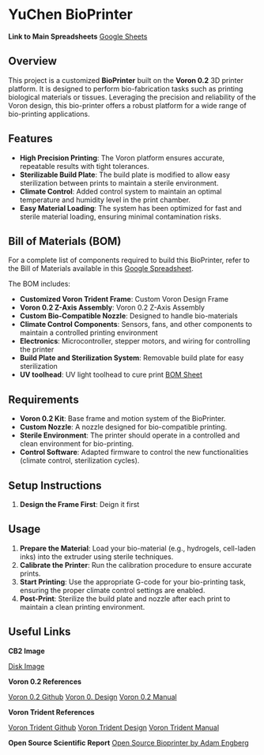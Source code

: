 # YuChen BioPrinter

**Link to Main Spreadsheets**
[Google Sheets](https://docs.google.com/spreadsheets/d/188soFzGzhO4Uy-CefZMIBgignTyijYFp2OP5K6e-ZxM/edit?usp=sharing)

## Overview

This project is a customized **BioPrinter** built on the **Voron 0.2** 3D printer platform. It is designed to perform bio-fabrication tasks such as printing biological materials or tissues. Leveraging the precision and reliability of the Voron design, this bio-printer offers a robust platform for a wide range of bio-printing applications.

## Features

- **High Precision Printing**: The Voron platform ensures accurate, repeatable results with tight tolerances.
- **Sterilizable Build Plate**: The build plate is modified to allow easy sterilization between prints to maintain a sterile environment.
- **Climate Control**: Added control system to maintain an optimal temperature and humidity level in the print chamber.
- **Easy Material Loading**: The system has been optimized for fast and sterile material loading, ensuring minimal contamination risks.

## Bill of Materials (BOM)

For a complete list of components required to build this BioPrinter, refer to the Bill of Materials available in this [Google Spreadsheet](https://docs.google.com/spreadsheets/d/188soFzGzhO4Uy-CefZMIBgignTyijYFp2OP5K6e-ZxM/edit?usp=sharing).

The BOM includes:
- **Customized Voron Trident Frame**: Custom Voron Design Frame
- **Voron 0.2 Z-Axis Assembly**: Voron 0.2 Z-Axis Assembly
- **Custom Bio-Compatible Nozzle**: Designed to handle bio-materials
- **Climate Control Components**: Sensors, fans, and other components to maintain a controlled printing environment
- **Electronics**: Microcontroller, stepper motors, and wiring for controlling the printer
- **Build Plate and Sterilization System**: Removable build plate for easy sterilization
- **UV toolhead**: UV light toolhead to cure print
[BOM Sheet](https://docs.google.com/spreadsheets/d/188soFzGzhO4Uy-CefZMIBgignTyijYFp2OP5K6e-ZxM/edit?usp=sharing)
  
## Requirements

- **Voron 0.2 Kit**: Base frame and motion system of the BioPrinter.
- **Custom Nozzle**: A nozzle designed for bio-compatible printing.
- **Sterile Environment**: The printer should operate in a controlled and clean environment for bio-printing.
- **Control Software**: Adapted firmware to control the new functionalities (climate control, sterilization cycles).

## Setup Instructions

1. **Design the Frame First**: Deign it first

## Usage

1. **Prepare the Material**: Load your bio-material (e.g., hydrogels, cell-laden inks) into the extruder using sterile techniques.
2. **Calibrate the Printer**: Run the calibration procedure to ensure accurate prints.
3. **Start Printing**: Use the appropriate G-code for your bio-printing task, ensuring the proper climate control settings are enabled.
4. **Post-Print**: Sterilize the build plate and nozzle after each print to maintain a clean printing environment.

## Useful Links

**CB2 Image**

[Disk Image](https://github.com/bigtreetech/CB2/releases)

**Voron 0.2 References**

[Voron 0.2 Github](https://github.com/VoronDesign/Voron-0)
[Voron 0. Design](https://vorondesign.com/voron0.2)
[Voron 0.2 Manual](https://github.com/VoronDesign/Voron-0/blob/Voron0.2r1/Manuals/VORON_V0.2r1_Assembly_Manual.pdf)

**Voron Trident References**

[Voron Trident Github](https://github.com/VoronDesign/Voron-Trident/tree/main)
[Voron Trident Design](https://github.com/VoronDesign/Voron-Trident/tree/main/CAD)
[Voron Trident Manual](https://github.com/VoronDesign/Voron-Trident/tree/main/Manual)

**Open Source Scientific Report**
[Open Source Bioprinter by Adam Engberg](https://www.nature.com/articles/s41598-021-00931-1)
